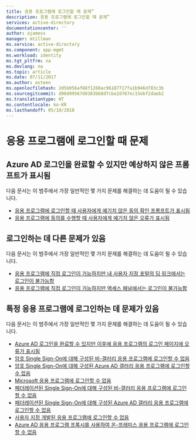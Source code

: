 ```yaml
---
title: 응용 프로그램에 로그인할 때 문제”
description: 응용 프로그램에 로그인할 때 문제”
services: active-directory
documentationcenter: ''
author: ajamess
manager: mtillman
ms.service: active-directory
ms.component: app-mgmt
ms.workload: identity
ms.tgt_pltfrm: na
ms.devlang: na
ms.topic: article
ms.date: 07/11/2017
ms.author: asteen
ms.openlocfilehash: 2d5b056af88f1260ac96187717fa1b946d783c3b
ms.sourcegitcommit: d98d99567d0383bb8d7cbe2d767ec15ebf2daeb2
ms.translationtype: HT
ms.contentlocale: ko-KR
ms.lasthandoff: 05/10/2018
---
```

# <a name="problems-when-signing-in-to-applications"></a>응용 프로그램에 로그인할 때 문제



## <a name="i-can-complete-azure-ad-sign-in-but-im-seeing-a-prompt-that-i-dont-expect"></a>Azure AD 로그인을 완료할 수 있지만 예상하지 않은 프롬프트가 표시됨
  다음 문서는 이 범주에서 가장 일반적인 몇 가지 문제를 해결하는 데 도움이 될 수 있습니다.
  * [응용 프로그램에 로그인할 때 사용자에게 예기치 않은 동의 확인 프롬프트가 표시됨](https://docs.microsoft.com/azure/active-directory/application-sign-in-unexpected-user-consent-prompt/?/?WT.mc_id=DMC_AAD_Manage_Apps_Troubleshooting_Nav)
  * [응용 프로그램에 동의를 수행할 때 사용자에게 예기치 않은 오류가 표시됨](https://docs.microsoft.com/azure/active-directory/application-sign-in-unexpected-user-consent-error/?/?WT.mc_id=DMC_AAD_Manage_Apps_Troubleshooting_Nav)

## <a name="im-having-other-problems-signing-in"></a>로그인하는 데 다른 문제가 있음
  다음 문서는 이 범주에서 가장 일반적인 몇 가지 문제를 해결하는 데 도움이 될 수 있습니다.
  * [응용 프로그램에 직접 로그인이 가능하지만 내 사용자 지정 포털의 딥 링크에서는 로그인이 불가능함](https://docs.microsoft.com/azure/active-directory/application-sign-in-other-problem-deeplink/?/?WT.mc_id=DMC_AAD_Manage_Apps_Troubleshooting_Nav)
  * [응용 프로그램에 직접 로그인이 가능하지만 액세스 패널에서는 로그인이 불가능함](https://docs.microsoft.com/azure/active-directory/application-sign-in-other-problem-access-panel/?/?WT.mc_id=DMC_AAD_Manage_Apps_Troubleshooting_Nav)

## <a name="im-having-problems-signing-in-to-a-specific-application"></a>특정 응용 프로그램에 로그인하는 데 문제가 있음
  다음 문서는 이 범주에서 가장 일반적인 몇 가지 문제를 해결하는 데 도움이 될 수 있습니다.
  * [Azure AD 로그인을 완료할 수 있지만 이후에 응용 프로그램의 로그인 페이지에 오류가 표시됨](https://docs.microsoft.com/azure/active-directory/application-sign-in-problem-application-error/?/?WT.mc_id=DMC_AAD_Manage_Apps_Troubleshooting_Nav)
  * [암호 Single Sign-On에 대해 구성된 비-갤러리 응용 프로그램에 로그인할 수 없음](https://docs.microsoft.com/azure/active-directory/application-sign-in-problem-password-sso-non-gallery/?/?WT.mc_id=DMC_AAD_Manage_Apps_Troubleshooting_Nav)
  * [암호 Single Sign-On에 대해 구성된 Azure AD 갤러리 응용 프로그램에 로그인할 수 없음](https://docs.microsoft.com/azure/active-directory/application-sign-in-problem-password-sso-gallery/?/?WT.mc_id=DMC_AAD_Manage_Apps_Troubleshooting_Nav)
  * [Microsoft 응용 프로그램에 로그인할 수 없음](https://docs.microsoft.com/azure/active-directory/application-sign-in-problem-first-party-microsoft/?/?WT.mc_id=DMC_AAD_Manage_Apps_Troubleshooting_Nav)
  * [페더레이션된 Single Sign-On에 대해 구성된 비-갤러리 응용 프로그램에 로그인할 수 없음](https://docs.microsoft.com/azure/active-directory/application-sign-in-problem-federated-sso-non-gallery/?/?WT.mc_id=DMC_AAD_Manage_Apps_Troubleshooting_Nav)
  * [페더레이션된 Single Sign-On에 대해 구성된 Azure AD 갤러리 응용 프로그램에 로그인할 수 없음](https://docs.microsoft.com/azure/active-directory/application-sign-in-problem-federated-sso-gallery/?/?WT.mc_id=DMC_AAD_Manage_Apps_Troubleshooting_Nav)
  * [사용자 지정 개발된 응용 프로그램에 로그인할 수 없음](https://docs.microsoft.com/azure/active-directory/application-sign-in-problem-custom-dev/?/?WT.mc_id=DMC_AAD_Manage_Apps_Troubleshooting_Nav)
  * [Azure AD 응용 프로그램 프록시를 사용하여 온-프레미스 응용 프로그램에 로그인할 수 없음](https://docs.microsoft.com/azure/active-directory/application-sign-in-problem-on-premises-application-proxy/?/?WT.mc_id=DMC_AAD_Manage_Apps_Troubleshooting_Nav)
